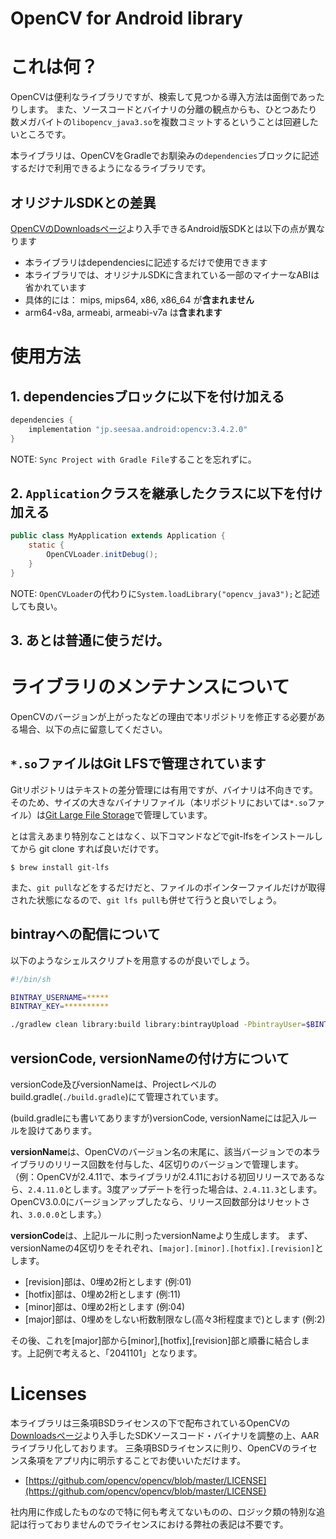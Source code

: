OpenCV for Android library
==========================

# これは何？

OpenCVは便利なライブラリですが、検索して見つかる導入方法は面倒であったりします。
また、ソースコードとバイナリの分離の観点からも、ひとつあたり数メガバイトの`libopencv_java3.so`を複数コミットするということは回避したいところです。

本ライブラリは、OpenCVをGradleでお馴染みの`dependencies`ブロックに記述するだけで利用できるようになるライブラリです。

## オリジナルSDKとの差異

[OpenCVのDownloadsページ](https://sourceforge.net/projects/opencvlibrary/files/)より入手できるAndroid版SDKとは以下の点が異なります

- 本ライブラリはdependenciesに記述するだけで使用できます
- 本ライブラリでは、オリジナルSDKに含まれている一部のマイナーなABIは省かれています
 - 具体的には： mips, mips64, x86, x86_64 が**含まれません**
 - arm64-v8a, armeabi, armeabi-v7a は**含まれます**

# 使用方法

## 1. dependenciesブロックに以下を付け加える

```groovy
dependencies {
    implementation "jp.seesaa.android:opencv:3.4.2.0"
}
```

NOTE: `Sync Project with Gradle File`することを忘れずに。

## 2. `Application`クラスを継承したクラスに以下を付け加える

```java
public class MyApplication extends Application {
    static {
        OpenCVLoader.initDebug();
    }
}
```

NOTE: `OpenCVLoader`の代わりに`System.loadLibrary("opencv_java3");`と記述しても良い。

## 3. あとは普通に使うだけ。

# ライブラリのメンテナンスについて

OpenCVのバージョンが上がったなどの理由で本リポジトリを修正する必要がある場合、以下の点に留意してください。

## `*.so`ファイルはGit LFSで管理されています

Gitリポジトリはテキストの差分管理には有用ですが、バイナリは不向きです。
そのため、サイズの大きなバイナリファイル（本リポジトリにおいては`*.so`ファイル）は[Git Large File Storage](https://git-lfs.github.com/)で管理しています。

とは言えあまり特別なことはなく、以下コマンドなどでgit-lfsをインストールしてから git clone すれば良いだけです。

```
$ brew install git-lfs
```

また、`git pull`などをするだけだと、ファイルのポインターファイルだけが取得された状態になるので、`git lfs pull`も併せて行うと良いでしょう。

## bintrayへの配信について

以下のようなシェルスクリプトを用意するのが良いでしょう。

```sh
#!/bin/sh

BINTRAY_USERNAME=*****
BINTRAY_KEY=**********

./gradlew clean library:build library:bintrayUpload -PbintrayUser=$BINTRAY_USERNAME -PbintrayKey=$BINTRAY_KEY -PdryRun=false
```

## versionCode, versionNameの付け方について

versionCode及びversionNameは、Projectレベルのbuild.gradle(`./build.gradle`)にて管理されています。

(build.gradleにも書いてありますが)versionCode, versionNameには記入ルールを設けてあります。

**versionName**は、OpenCVのバージョン名の末尾に、該当バージョンでの本ライブラリのリリース回数を付与した、4区切りのバージョンで管理します。
（例：OpenCVが2.4.11で、本ライブラリが2.4.11における初回リリースであるなら、`2.4.11.0`とします。3度アップデートを行った場合は、`2.4.11.3`とします。
OpenCV3.0.0にバージョンアップしたなら、リリース回数部分はリセットされ、`3.0.0.0`とします。）

**versionCode**は、上記ルールに則ったversionNameより生成します。
まず、versionNameの4区切りをそれぞれ、`[major].[minor].[hotfix].[revision]`とします。

- [revision]部は、0埋め2桁とします (例:01)
- [hotfix]部は、0埋め2桁とします (例:11)
- [minor]部は、0埋め2桁とします (例:04)
- [major]部は、0埋めをしない桁数制限なし(高々3桁程度まで)とします (例:2)

その後、これを[major]部から[minor],[hotfix],[revision]部と順番に結合します。上記例で考えると、「2041101」となります。


# Licenses

本ライブラリは三条項BSDライセンスの下で配布されているOpenCVの[Downloadsページ](http://opencv.org/downloads.html)より入手したSDKソースコード・バイナリを調整の上、AARライブラリ化しております。
三条項BSDライセンスに則り、OpenCVのライセンス条項をアプリ内に明示することでお使いいただけます。

- [https://github.com/opencv/opencv/blob/master/LICENSE](https://github.com/opencv/opencv/blob/master/LICENSE)

社内用に作成したものなので特に何も考えてないものの、ロジック類の特別な追記は行っておりませんのでライセンスにおける弊社の表記は不要です。